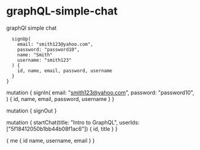 # graphQL-simple-chat

graphQl simple chat

```mutation {
  signUp(
    email: "smith123@yahoo.com", 
    password: "password10",
    name: "Smith"
    username: "smith123"
  ) {
    id, name, email, password, username
  }
}
```

mutation {
  signIn(
    email: "smith123@yahoo.com", 
    password: "password10",
  ) {
    id, name, email, password, username
  }
}

mutation {
  signOut
}

mutation {
  startChat(title: "Intro to GraphQL", userIds: ["5f18412050b1bb44b08f1ac6"]) {
    id, title
  }
}

{
  me {
    id
    name,
    username,
    email
  }
}

